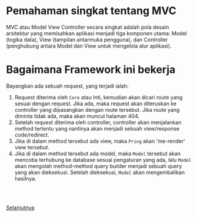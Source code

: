 # Pemahaman singkat tentang MVC
MVC atau Model View Controller secara singkat adalah pola desain arsitektur yang memisahkan aplikasi menjadi tiga komponen utama: Model (logika data), View (tampilan antarmuka pengguna), dan Controller (penghubung antara Model dan View untuk mengelola alur aplikasi).

# Bagaimana Framework ini bekerja
Bayangkan ada sebuah request, yang terjadi ialah:
1. Request diterima oleh `Core` atau Inti, kemudian akan dicari route yang sesuai dengan request. Jika ada, maka request akan diteruskan ke controller yang dipasangkan dengan route tersebut. Jika route yang diminta tidak ada, maka akan muncul halaman 404.
2. Setelah request diterima oleh controller, controller akan menjalankan method tertentu yang nantinya akan menjadi sebuah view/response code/redirect.
3. Jika di dalam method tersebut ada view, maka `Pring` akan 'me-render' view tersebut.
4. Jika di dalam method tersebut ada model, maka `Model` tersebut akan mencoba terhubung ke database sesuai pengaturan yang ada, lalu `Model` akan mengolah method-method query builder menjadi sebuah query yang akan dieksekusi. Setelah dieksekusi, `Model` akan mengembalikan hasilnya.

<br><br>

[Selanjutnya](routing.md)